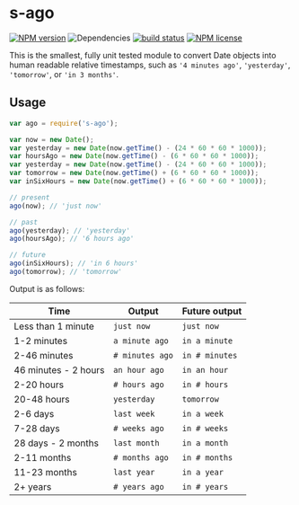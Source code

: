 # s-ago

[![NPM version](https://img.shields.io/npm/v/s-ago.svg)](https://www.npmjs.com/package/s-ago) ![Dependencies](https://img.shields.io/david/sebastiansandqvist/s-ago.svg) [![build status](http://img.shields.io/travis/sebastiansandqvist/s-ago.svg)](https://travis-ci.org/sebastiansandqvist/s-ago) [![NPM license](https://img.shields.io/npm/l/s-ago.svg)](https://www.npmjs.com/package/s-ago)

This is the smallest, fully unit tested module to convert Date objects into human readable relative timestamps, such as `'4 minutes ago'`, `'yesterday'`, `'tomorrow'`, or `'in 3 months'`.

## Usage
```javascript
var ago = require('s-ago');

var now = new Date();
var yesterday = new Date(now.getTime() - (24 * 60 * 60 * 1000));
var hoursAgo = new Date(now.getTime() - (6 * 60 * 60 * 1000));
var yesterday = new Date(now.getTime() - (24 * 60 * 60 * 1000));
var tomorrow = new Date(now.getTime() + (6 * 60 * 60 * 1000));
var inSixHours = new Date(now.getTime() + (6 * 60 * 60 * 1000));

// present
ago(now); // 'just now'

// past
ago(yesterday); // 'yesterday'
ago(hoursAgo); // '6 hours ago'

// future
ago(inSixHours); // 'in 6 hours'
ago(tomorrow); // 'tomorrow'
```

Output is as follows:

Time | Output | Future output
--- | --- | ---
Less than 1 minute | `just now` | `just now`
1-2 minutes | `a minute ago` | `in a minute`
2-46 minutes | `# minutes ago` | `in # minutes`
46 minutes - 2 hours | `an hour ago` | `in an hour`
2-20 hours | `# hours ago` | `in # hours`
20-48 hours | `yesterday` | `tomorrow`
2-6 days | `last week` | `in a week`
7-28 days | `# weeks ago` | `in # weeks`
28 days - 2 months | `last month` | `in a month`
2-11 months | `# months ago` | `in # months`
11-23 months | `last year` | `in a year`
2+ years | `# years ago` | `in # years`
